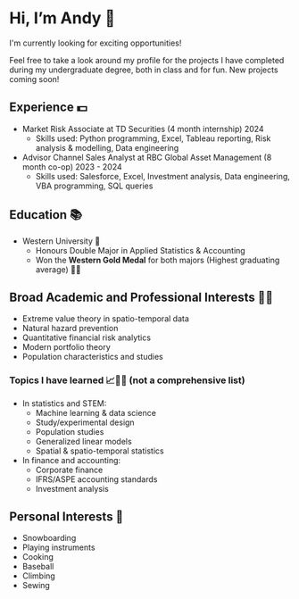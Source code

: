 # Hi, I’m Andy 👋

I'm currently looking for exciting opportunities!

Feel free to take a look around my profile for the projects I have completed during my undergraduate degree, both in class and for fun. New projects coming soon!

## Experience 💵
- Market Risk Associate at TD Securities (4 month internship) 2024
  - Skills used: Python programming, Excel, Tableau reporting, Risk analysis & modelling, Data engineering
- Advisor Channel Sales Analyst at RBC Global Asset Management (8 month co-op) 2023 - 2024
  - Skills used: Salesforce, Excel, Investment analysis, Data engineering, VBA programming, SQL queries
 
## Education 📚
- Western University 🐎
  - Honours Double Major in Applied Statistics & Accounting
  - Won the **Western Gold Medal** for both majors (Highest graduating average) 🥇🥇
 
## Broad Academic and Professional Interests 🧗‍♂️
- Extreme value theory in spatio-temporal data
- Natural hazard prevention
- Quantitative financial risk analytics
- Modern portfolio theory
- Population characteristics and studies

### Topics I have learned 📈🧑‍🔬 (not a comprehensive list)

- In statistics and STEM:
  - Machine learning & data science
  - Study/experimental design
  - Population studies
  - Generalized linear models
  - Spatial & spatio-temporal statistics
- In finance and accounting:
  - Corporate finance
  - IFRS/ASPE accounting standards
  - Investment analysis
 
## Personal Interests 🗻
- Snowboarding
- Playing instruments
- Cooking
- Baseball
- Climbing
- Sewing
